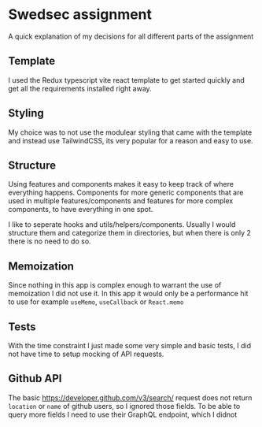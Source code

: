 # Swedsec assignment

A quick explanation of my decisions for all different parts of the assignment

## Template

I used the Redux typescript vite react template to get started quickly and get all the requirements installed right away.

## Styling

My choice was to not use the modulear styling that came with the template and instead use TailwindCSS, its very popular for a reason and easy to use.

## Structure

Using features and components makes it easy to keep track of where everything happens. Components for more generic components that are used in multiple features/components and features for more complex components, to have everything in one spot.

I like to seperate hooks and utils/helpers/components. Usually I would structure them and categorize them in directories, but when there is only 2 there is no need to do so.

## Memoization

Since nothing in this app is complex enough to warrant the use of memoization I did not use it. In this app it would only be a performance hit to use for example `useMemo`, `useCallback` or `React.memo`

## Tests

With the time constraint I just made some very simple and basic tests, I did not have time to setup mocking of API requests.

## Github API

The basic https://developer.github.com/v3/search/ request does not return `location` or `name` of github users, so I ignored those fields. To be able to query more fields I need to use their GraphQL endpoint, which I didnot